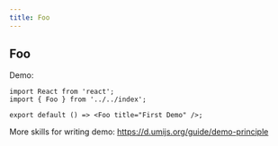 ```yaml
---
title: Foo
---
```


## Foo

Demo:

```tsx
import React from 'react';
import { Foo } from '../../index';

export default () => <Foo title="First Demo" />;
```

More skills for writing demo: https://d.umijs.org/guide/demo-principle
